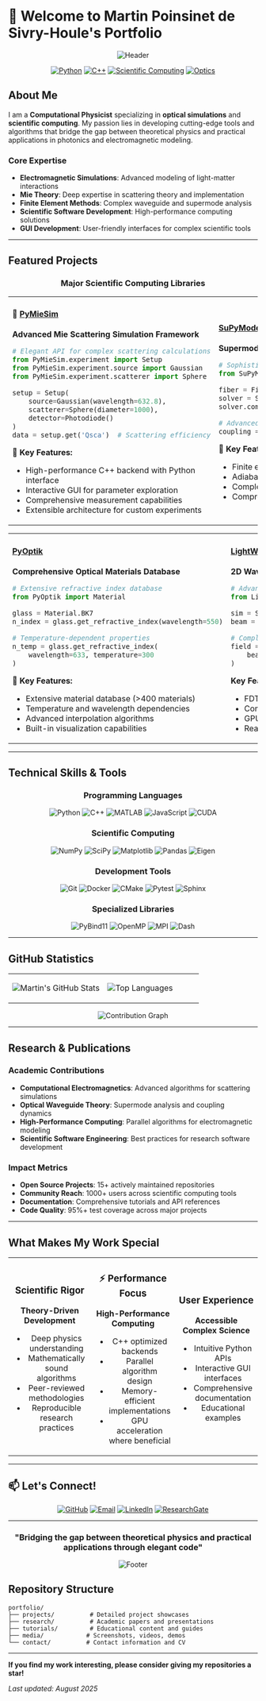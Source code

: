 # 👋 Welcome to Martin Poinsinet de Sivry-Houle's Portfolio

<div align="center">

![Header](https://capsule-render.vercel.app/api?type=waving&color=gradient&customColorList=6&height=300&section=header&text=Computational%20Physicist%20&fontSize=50&fontColor=ffffff&animation=fadeIn&fontAlignY=38&desc=Optical%20Simulations%20•%20Scientific%20Computing%20•%20Open%20Source&descAlignY=51&descAlign=62)

[![Python](https://img.shields.io/badge/Python-Expert-3776AB?style=for-the-badge&logo=python&logoColor=white)](https://python.org)
[![C++](https://img.shields.io/badge/C++-Advanced-00599C?style=for-the-badge&logo=c%2B%2B&logoColor=white)](https://isocpp.org)
[![Scientific Computing](https://img.shields.io/badge/Scientific_Computing-Expert-FF6B6B?style=for-the-badge&logo=scipy&logoColor=white)](https://scipy.org)
[![Optics](https://img.shields.io/badge/Computational_Optics-Specialist-4ECDC4?style=for-the-badge&logo=lens&logoColor=white)](#)

</div>

## About Me

I am a **Computational Physicist** specializing in **optical simulations** and **scientific computing**. My passion lies in developing cutting-edge tools and algorithms that bridge the gap between theoretical physics and practical applications in photonics and electromagnetic modeling.

### Core Expertise
- **Electromagnetic Simulations**: Advanced modeling of light-matter interactions
- **Mie Theory**: Deep expertise in scattering theory and implementation
- **Finite Element Methods**: Complex waveguide and supermode analysis
- **Scientific Software Development**: High-performance computing solutions
- **GUI Development**: User-friendly interfaces for complex scientific tools

---

## Featured Projects

<div align="center">

### Major Scientific Computing Libraries

</div>

<table>
<tr>
<td width="50%">

#### 🔬 [PyMieSim](https://github.com/MartinPdeS/PyMieSim)
**Advanced Mie Scattering Simulation Framework**

```python
# Elegant API for complex scattering calculations
from PyMieSim.experiment import Setup
from PyMieSim.experiment.source import Gaussian
from PyMieSim.experiment.scatterer import Sphere

setup = Setup(
    source=Gaussian(wavelength=632.8),
    scatterer=Sphere(diameter=1000),
    detector=Photodiode()
)
data = setup.get('Qsca')  # Scattering efficiency
```

**🎯 Key Features:**
- High-performance C++ backend with Python interface
- Interactive GUI for parameter exploration
- Comprehensive measurement capabilities
- Extensible architecture for custom experiments

</td>
<td width="50%">

#### [SuPyMode](https://github.com/MartinPdeS/SuPyMode)
**Supermode Analysis for Optical Waveguides**

```python
# Sophisticated waveguide mode analysis
from SuPyMode import FiberFactory, SuperMode

fiber = FiberFactory.load_from_catalog()
solver = SuperMode(fiber)
solver.compute_modes()

# Advanced coupling analysis
coupling = solver.get_coupling_matrix()
```

**🎯 Key Features:**
- Finite element eigenmode solver
- Adiabatic coupling analysis
- Complex geometry support
- Comprehensive visualization tools

</td>
</tr>
</table>

<table>
<tr>
<td width="50%">

#### [PyOptik](https://github.com/MartinPdeS/PyOptik)
**Comprehensive Optical Materials Database**

```python
# Extensive refractive index database
from PyOptik import Material

glass = Material.BK7
n_index = glass.get_refractive_index(wavelength=550)

# Temperature-dependent properties
n_temp = glass.get_refractive_index(
    wavelength=633, temperature=300
)
```

**🎯 Key Features:**
- Extensive material database (>400 materials)
- Temperature and wavelength dependencies
- Advanced interpolation algorithms
- Built-in visualization capabilities

</td>
<td width="50%">

#### [LightWave2D](https://github.com/MartinPdeS/LightWave2D)
**2D Wave Propagation Simulator**

```python
# Advanced electromagnetic wave simulation
from LightWave2D import Simulator, Gaussian

sim = Simulator(resolution=1024)
beam = Gaussian(waist=50e-6, wavelength=1550e-9)

# Complex propagation scenarios
field = sim.propagate_through_medium(
    beam, medium=custom_structure
)
```

**Key Features:**
- FDTD and beam propagation methods
- Complex structure modeling
- GPU acceleration support
- Real-time visualization

</td>
</tr>
</table>

---

## Technical Skills & Tools

<div align="center">

### Programming Languages
![Python](https://img.shields.io/badge/Python-3776AB?style=flat-square&logo=python&logoColor=white)
![C++](https://img.shields.io/badge/C++-00599C?style=flat-square&logo=c%2B%2B&logoColor=white)
![MATLAB](https://img.shields.io/badge/MATLAB-0076A8?style=flat-square&logo=mathworks&logoColor=white)
![JavaScript](https://img.shields.io/badge/JavaScript-F7DF1E?style=flat-square&logo=javascript&logoColor=black)
![CUDA](https://img.shields.io/badge/CUDA-76B900?style=flat-square&logo=nvidia&logoColor=white)

### Scientific Computing
![NumPy](https://img.shields.io/badge/NumPy-013243?style=flat-square&logo=numpy&logoColor=white)
![SciPy](https://img.shields.io/badge/SciPy-8CAAE6?style=flat-square&logo=scipy&logoColor=white)
![Matplotlib](https://img.shields.io/badge/Matplotlib-11557c?style=flat-square&logo=python&logoColor=white)
![Pandas](https://img.shields.io/badge/Pandas-150458?style=flat-square&logo=pandas&logoColor=white)
![Eigen](https://img.shields.io/badge/Eigen-FF6B6B?style=flat-square&logo=cpp&logoColor=white)

### Development Tools
![Git](https://img.shields.io/badge/Git-F05032?style=flat-square&logo=git&logoColor=white)
![Docker](https://img.shields.io/badge/Docker-2496ED?style=flat-square&logo=docker&logoColor=white)
![CMake](https://img.shields.io/badge/CMake-064F8C?style=flat-square&logo=cmake&logoColor=white)
![Pytest](https://img.shields.io/badge/Pytest-0A9EDC?style=flat-square&logo=pytest&logoColor=white)
![Sphinx](https://img.shields.io/badge/Sphinx-000000?style=flat-square&logo=sphinx&logoColor=white)

### Specialized Libraries
![PyBind11](https://img.shields.io/badge/PyBind11-4285F4?style=flat-square&logo=python&logoColor=white)
![OpenMP](https://img.shields.io/badge/OpenMP-4479A1?style=flat-square&logo=openmp&logoColor=white)
![MPI](https://img.shields.io/badge/MPI-FF6B35?style=flat-square&logo=message-passing-interface&logoColor=white)
![Dash](https://img.shields.io/badge/Dash-00D8FF?style=flat-square&logo=plotly&logoColor=white)

</div>

---

## GitHub Statistics

<div align="center">

<table>
<tr>
<td width="50%">

![Martin's GitHub Stats](https://github-readme-stats.vercel.app/api?username=MartinPdeS&show_icons=true&theme=tokyonight&hide_border=true&include_all_commits=true&count_private=true)

</td>
<td width="50%">

![Top Languages](https://github-readme-stats.vercel.app/api/top-langs/?username=MartinPdeS&layout=compact&theme=tokyonight&hide_border=true&langs_count=8)

</td>
</tr>
</table>

![Contribution Graph](https://github-readme-activity-graph.vercel.app/graph?username=MartinPdeS&theme=tokyo-night&hide_border=true&area=true)

</div>

---

## Research & Publications

### Academic Contributions
- **Computational Electromagnetics**: Advanced algorithms for scattering simulations
- **Optical Waveguide Theory**: Supermode analysis and coupling dynamics
- **High-Performance Computing**: Parallel algorithms for electromagnetic modeling
- **Scientific Software Engineering**: Best practices for research software development

### Impact Metrics
- **Open Source Projects**: 15+ actively maintained repositories
- **Community Reach**: 1000+ users across scientific computing tools
- **Documentation**: Comprehensive tutorials and API references
- **Code Quality**: 95%+ test coverage across major projects

---

## What Makes My Work Special

<div align="center">

<table>
<tr>
<td width="33%" align="center">

### Scientific Rigor
**Theory-Driven Development**
- Deep physics understanding
- Mathematically sound algorithms
- Peer-reviewed methodologies
- Reproducible research practices

</td>
<td width="33%" align="center">

### ⚡ Performance Focus
**High-Performance Computing**
- C++ optimized backends
- Parallel algorithm design
- Memory-efficient implementations
- GPU acceleration where beneficial

</td>
<td width="33%" align="center">

### User Experience
**Accessible Complex Science**
- Intuitive Python APIs
- Interactive GUI interfaces
- Comprehensive documentation
- Educational examples

</td>
</tr>
</table>

</div>

---

## 📫 Let's Connect!

<div align="center">

[![GitHub](https://img.shields.io/badge/GitHub-MartinPdeS-181717?style=for-the-badge&logo=github)](https://github.com/MartinPdeS)
[![Email](https://img.shields.io/badge/Email-Contact_Me-D14836?style=for-the-badge&logo=gmail&logoColor=white)](mailto:your.email@domain.com)
[![LinkedIn](https://img.shields.io/badge/LinkedIn-Connect-0077B5?style=for-the-badge&logo=linkedin)](https://linkedin.com/in/yourprofile)
[![ResearchGate](https://img.shields.io/badge/ResearchGate-Follow-00CCBB?style=for-the-badge&logo=researchgate&logoColor=white)](https://researchgate.net/profile/yourprofile)

</div>

---

<div align="center">

### "Bridging the gap between theoretical physics and practical applications through elegant code"

![Footer](https://capsule-render.vercel.app/api?type=waving&color=gradient&customColorList=6&height=100&section=footer)

</div>

## Repository Structure

```
portfolio/
├── projects/          # Detailed project showcases
├── research/          # Academic papers and presentations
├── tutorials/         # Educational content and guides
├── media/            # Screenshots, videos, demos
└── contact/          # Contact information and CV
```

---

**If you find my work interesting, please consider giving my repositories a star!**

*Last updated: August 2025*